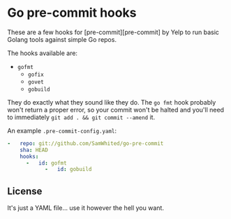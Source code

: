 # Go pre-commit hooks

These are a few hooks for [pre-commit][pre-commit] by Yelp to run basic Golang
tools against simple Go repos.

The hooks available are:

  - `gofmt`
	- `gofix`
	- `govet`
	- `gobuild`

They do exactly what they sound like they do. The `go fmt` hook probably won't
return a proper error, so your commit won't be halted and you'll need to
immediately `git add . && git commit --amend` it.

An example `.pre-commit-config.yaml`:

```yaml
-   repo: git://github.com/SamWhited/go-pre-commit
    sha: HEAD
    hooks:
      -   id: gofmt
			-   id: gobuild
```

## License

It's just a YAML file… use it however the hell you want.
